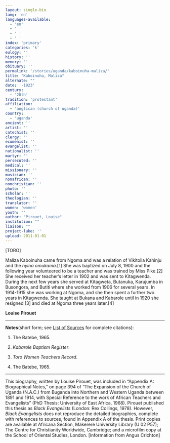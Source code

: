 ```yaml
---
layout: single-bio
lang: 'en'
languages-available:
  - 'en'
  - ' '
  - ' '
  - ' '
index: 'primary'
categories: 'k'
eulogy: ''
history: ''
memory: ''
obituary: ''
permalink: '/stories/uganda/kaboinuha-maliza/'
title: "Kaboinuha, Maliza"
alternate: ""
date: '-1923'
century:
  - '20th'
tradition: 'protestant'
affiliation:
  - 'anglican (church of uganda)'
country:
  - 'uganda'
ancient: ''
artist: ''
catechist: ''
clergy: ''
ecumenist: ''
evangelist: ''
nationalist: ''
martyr: ''
persecuted: ''
medical: ''
missionary: ''
musician: ''
nonafrican: ''
nonchristian: ''
photo: ''
scholar: ''
theologian: ''
translator: ''
women: 'women'
youth: ''
author: "Pirouet, Louise"
institution: ""
liaison: ""
project-luke: ''
upload: 2011-01-01
---
```




[TORO]

Maliza  Kaboinuha came from Ngoma and was a relation of Vikitolia Kahinju and the *nyina  omukama*.[1] She was baptized on July 8, 1900 and the following year  volunteered to be a teacher and was trained by Miss Pike.[2] She received her  teacher&rsquo;s letter in 1902 and was sent to Kitagwenda. During the next few years  she served at Kitagweta, Butanuka, Karujumba in Busongora, and Butiti where she  worked from 1906 for several years. In 1914-1915 she was working at Ngoma, and  she then spent a further two years in Kitagwenda. She taught at Bukana and  Kabarole until in 1920 she resigned [3] and died at Ngoma three years later.[4]

**Louise Pirouet**

---

**Notes**(short  form; see [List of  Sources](../pirouet-appendixa-sources/) for complete citations):
1. The Batebe, 1965.

2. *Kabarole Baptism Register*.

3. *Toro Women Teachers Record*.

4. The Batebe, 1965.

---

This  biography, written by Louise Pirouet, was included in &ldquo;Appendix  A: Biographical Notes,&rdquo; on page 394 of &ldquo;The Expansion of  the Church of Uganda (N.A.C.) from Buganda into Northern and Western Uganda  between 1891 and 1914, with Special Reference to the work of African Teachers  and Evangelists&rdquo; (PhD Thesis: University of East Africa, 1968). Pirouet  published this thesis as *Black  Evangelists* (London: Rex Collings, 1978).  However, *Black Evangelists* does not  reproduce the detailed biographies, complete with references to sources, found  in Appendix A of the thesis. Print copies are available at Africana Section,  Makerere University Library (U 02 P57); The Centre for Christianity Worldwide,  Cambridge; and a microfilm copy at the School of Oriental Studies, London.  [information from Angus Crichton]
